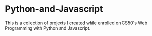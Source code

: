 # Python-and-Javascript

This is a collection of projects I created while enrolled on CS50's Web Programming with Python and Javascript.
